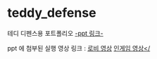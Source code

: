 # teddy_defense
테디 디펜스용 포트폴리오
<a href ="https://github.com/hongjinho/teddy_defense/blob/master/%ED%85%8C%EB%94%94%20%EB%94%94%ED%8E%9C%EC%8A%A4%20(%ED%94%84%EB%A1%9C%EA%B7%B8%EB%9E%98%EB%A8%B8)%20.pdf">-ppt 링크-</a>

ppt 에 첨부된 실행 영상 링크 : 
<a href="https://www.youtube.com/watch?v=Oh2oNC6n2Qo">로비 영상</a>
<a href="https://www.youtube.com/watch?v=83rERJuYLsE">인게임 영상</
